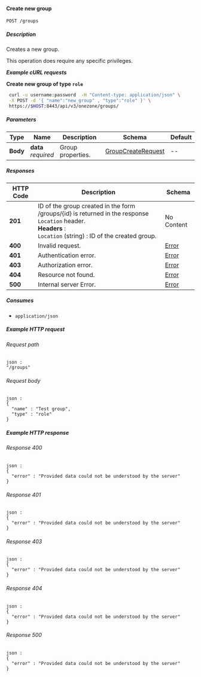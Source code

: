 
<a name="create_group"></a>
#### Create new group
```
POST /groups
```


##### Description
Creates a new group.

This operation does require any specific privileges.

***Example cURL requests***

**Create new group of type `role`**
```bash
 curl -u username:password  -H "Content-type: application/json" \
 -X POST -d '{ "name":"new_group" , "type":"role" }' \
 https://$HOST:8443/api/v3/onezone/groups/
```


##### Parameters

|Type|Name|Description|Schema|Default|
|---|---|---|---|---|
|**Body**|**data**  <br>*required*|Group properties.|[GroupCreateRequest](../definitions/GroupCreateRequest.md#groupcreaterequest)|--|


##### Responses

|HTTP Code|Description|Schema|
|---|---|---|
|**201**|ID of the group created in the form /groups/{id} is returned in the response `Location` header.  <br>**Headers** :   <br>`Location` (string) : ID of the created group.|No Content|
|**400**|Invalid request.|[Error](../definitions/Error.md#error)|
|**401**|Authentication error.|[Error](../definitions/Error.md#error)|
|**403**|Authorization error.|[Error](../definitions/Error.md#error)|
|**404**|Resource not found.|[Error](../definitions/Error.md#error)|
|**500**|Internal server Error.|[Error](../definitions/Error.md#error)|


##### Consumes

* `application/json`


##### Example HTTP request

###### Request path
```
json :
"/groups"
```


###### Request body
```
json :
{
  "name" : "Test group",
  "type" : "role"
}
```


##### Example HTTP response

###### Response 400
```
json :
{
  "error" : "Provided data could not be understood by the server"
}
```


###### Response 401
```
json :
{
  "error" : "Provided data could not be understood by the server"
}
```


###### Response 403
```
json :
{
  "error" : "Provided data could not be understood by the server"
}
```


###### Response 404
```
json :
{
  "error" : "Provided data could not be understood by the server"
}
```


###### Response 500
```
json :
{
  "error" : "Provided data could not be understood by the server"
}
```



